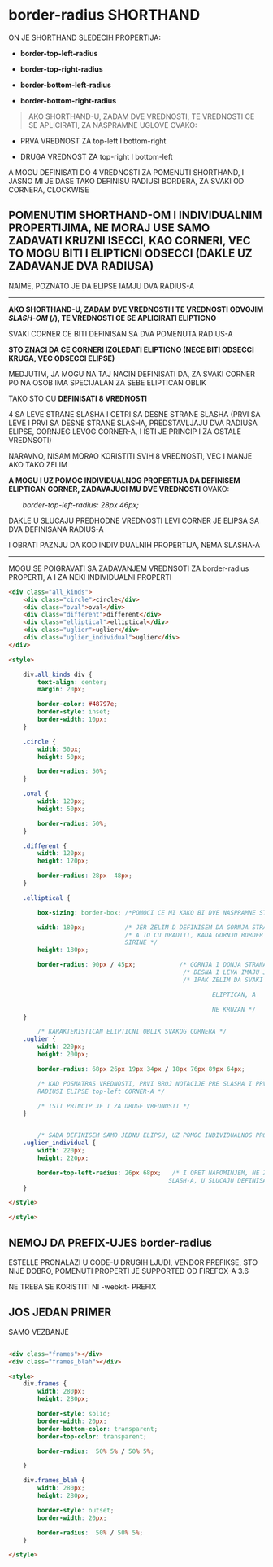 # border-radius SHORTHAND

ON JE SHORTHAND SLEDECIH PROPERTIJA:

- **border-top-left-radius**

- **border-top-right-radius**

- **border-bottom-left-radius**

- **border-bottom-right-radius**

> AKO SHORTHAND-U, ZADAM DVE VREDNOSTI, TE VREDNOSTI CE SE APLICIRATI, ZA NASPRAMNE UGLOVE OVAKO:

- PRVA VREDNOST ZA top-left I bottom-right

- DRUGA VREDNOST ZA top-right I bottom-left

A MOGU DEFINISATI DO 4 VREDNOSTI ZA POMENUTI SHORTHAND, I JASNO MI JE DASE TAKO DEFINISU RADIUSI BORDERA, ZA SVAKI OD CORNERA, CLOCKWISE

## POMENUTIM SHORTHAND-OM I INDIVIDUALNIM PROPERTIJIMA, NE MORAJ USE SAMO ZADAVATI KRUZNI ISECCI, KAO CORNERI, VEC TO MOGU BITI I ELIPTICNI ODSECCI (DAKLE UZ ZADAVANJE DVA RADIUSA)

NAIME, POZNATO JE DA ELIPSE IAMJU DVA RADIUS-A

****

**AKO SHORTHAND-U, ZADAM DVE VREDNOSTI I TE VREDNOSTI ODVOJIM *SLASH-OM* (*/*), TE VREDNOSTI CE SE APLICIRATI ELIPTICNO**

SVAKI CORNER CE BITI DEFINISAN SA DVA POMENUTA RADIUS-A

**STO ZNACI DA CE CORNERI IZGLEDATI ELIPTICNO (NECE BITI ODSECCI KRUGA, VEC ODSECCI ELIPSE)**

MEDJUTIM, JA MOGU NA TAJ NACIN DEFINISATI DA, ZA SVAKI CORNER PO NA OSOB IMA SPECIJALAN ZA SEBE ELIPTICAN OBLIK

TAKO STO CU **DEFINISATI 8 VREDNOSTI**

4 SA LEVE STRANE SLASHA I CETRI SA DESNE STRANE SLASHA (PRVI SA LEVE I PRVI SA DESNE STRANE SLASHA, PREDSTAVLJAJU DVA RADIUSA ELIPSE, GORNJEG LEVOG CORNER-A, I ISTI JE PRINCIP I ZA OSTALE VREDNSOTI)

NARAVNO, NISAM MORAO KORISTITI SVIH 8 VREDNOSTI, VEC I MANJE AKO TAKO ZELIM 

**A MOGU I UZ POMOC INDIVIDUALNOG PROPERTIJA DA DEFINISEM ELIPTICAN CORNER, ZADAVAJUCI MU DVE VREDNOSTI** OVAKO:

&nbsp;&nbsp;&nbsp;&nbsp;&nbsp;&nbsp; *border-top-left-radius: 28px 46px;*

DAKLE U SLUCAJU PREDHODNE VREDNOSTI LEVI CORNER JE ELIPSA SA DVA DEFINISANA RADIUS-A

I OBRATI PAZNJU DA KOD INDIVIDUALNIH PROPERTIJA, NEMA SLASHA-A

****

MOGU SE POIGRAVATI SA ZADAVANJEM VREDNSOTI ZA border-radius PROPERTI, A I ZA NEKI INDIVIDUALNI PROPERTI

```HTML
<div class="all_kinds">
    <div class="circle">circle</div>
    <div class="oval">oval</div>
    <div class="different">different</div>
    <div class="elliptical">elliptical</div>
    <div class="uglier">uglier</div>
    <div class="uglier_individual">uglier</div>
</div>

<style>

    div.all_kinds div {
        text-align: center;
        margin: 20px;

        border-color: #48797e;
        border-style: inset;
        border-width: 10px;
    }

    .circle {
        width: 50px;
        height: 50px;

        border-radius: 50%;
    }

    .oval {
        width: 120px;
        height: 50px;

        border-radius: 50%;
    }

    .different {
        width: 120px;
        height: 120px;

        border-radius: 28px  48px;
    }

    .elliptical {

        box-sizing: border-box; /*POMOCI CE MI KAKO BI DVE NASPRAMNE STRANE DIVA IZGLEDA SKROZ ZAOBLJENO*/

        width: 180px;           /* JER ZELIM D DEFINISEM DA GORNJA STRANA ELEMENTA BUDE POTPUNO OBLA */
                                /* A TO CU URADITI, KADA GORNJO BORDER RADIUS DEFINISEM DA BUDE POLA OD
                                SIRINE */
        height: 180px;

        border-radius: 90px / 45px;            /* GORNJA I DONJA STRANA SU ZAOBLJENE */
                                                /* DESNA I LEVA IMAJU JEDAN STRAIGNT DEO ZATO STO */
                                                /* IPAK ZELIM DA SVAKI CORNER BUDE 

                                                        ELIPTICAN, A

                                                        NE KRUZAN */
    }

        /* KARAKTERISTICAN ELIPTICNI OBLIK SVAKOG CORNERA */
    .uglier {
        width: 220px;
        height: 200px;

        border-radius: 68px 26px 19px 34px / 18px 76px 89px 64px;

        /* KAD POSMATRAS VREDNOSTI, PRVI BROJ NOTACIJE PRE SLASHA I PRVI BROJ NOTACIJE POSLE SLASHA, SU USTVARI 
        RADIUSI ELIPSE top-left CORNER-A */

        /* ISTI PRINCIP JE I ZA DRUGE VREDNOSTI */
    }


        /* SADA DEFINISEM SAMO JEDNU ELIPSU, UZ POMOC INDIVIDUALNOG PROPERTIJA */
    .uglier_individual {
        width: 220px;
        height: 220px;

        border-top-left-radius: 26px 68px;   /* I OPET NAPOMINJEM, NE ZABORAVI DA KOD INDIVIDUALNIH PROPERTIJA, NEMA 
                                            SLASH-A, U SLUCAJU DEFINISANJA ELIPSE */
    }

</style>

</style>
```

## NEMOJ DA PREFIX-UJES border-radius

ESTELLE PRONALAZI U CODE-U DRUGIH LJUDI, VENDOR PREFIKSE, STO NIJE DOBRO, POMENUTI PROPERTI JE SUPPORTED OD FIREFOX-A 3.6

NE TREBA SE KORISTITI NI -webkit- PREFIX

## JOS JEDAN PRIMER

SAMO VEZBANJE

```HTML

<div class="frames"></div>
<div class="frames_blah"></div>

<style>
    div.frames {
        width: 280px;
        height: 280px;

        border-style: solid;
        border-width: 20px;
        border-bottom-color: transparent;
        border-top-color: transparent;

        border-radius:  50% 5% / 50% 5%;

    }

    div.frames_blah {
        width: 280px;
        height: 280px;

        border-style: outset;
        border-width: 20px;

        border-radius:  50% / 50% 5%;
    }

</style>
```